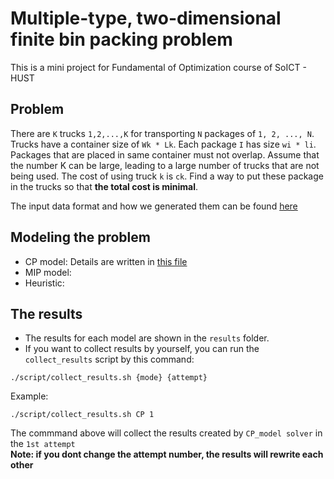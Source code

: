 # Multiple-type, two-dimensional finite bin packing problem
This is a mini project for Fundamental of Optimization course of SoICT - HUST
## Problem
There are `K` trucks `1,2,...,K` for transporting `N` packages of `1, 2, ..., N`. Trucks have a container size of `Wk * Lk`. Each package `I` has size `wi * li`. Packages that are placed in same container must not overlap. Assume that the number K can be large, leading to a large number of trucks that are not being used. The cost of using truck `k` is `ck`. Find a way to put these package in the trucks so that **the total cost is minimal**.  

The input data format and how we generated them can be found [here](./input_data/README.md) 

## Modeling the problem
- CP model: Details are written in [this file](CP_model.pdf)
- MIP model:
- Heuristic: 

## The results
- The results for each model are shown in the `results` folder.
- If you want to collect results by yourself, you can run the `collect_results` script by this command:
```
./script/collect_results.sh {mode} {attempt}
```
Example:
```
./script/collect_results.sh CP 1
```  
The commmand above will collect the results created by `CP_model solver` in the `1st attempt`  
**Note: if you dont change the attempt number, the results will rewrite each other**
